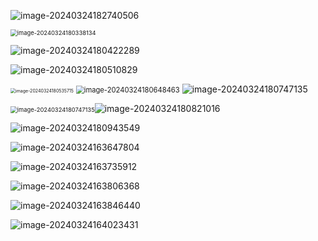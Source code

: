 ![image-20240324182740506](../img/image-20240324182740506-1711362920713-1711362928203.png)

<img src="../img/image-20240324180338134.png" alt="image-20240324180338134" style="zoom: 67%;" />

![image-20240324180422289](../img/image-20240324180422289.png)

![image-20240324180510829](../img/image-20240324180510829.png)

<img src="../img/image-20240324180535715.png" alt="image-20240324180535715" style="zoom:50%;" />

<img src="../img/image-20240324180648463.png" alt="image-20240324180648463" style="zoom: 80%;" />

<img src="../img/image-20240324180747135.png" alt="image-20240324180747135" />

<img src="../img/image-20240324180747135.png" alt="image-20240324180747135" style="zoom: 67%;" />![image-20240324180821016](../img/image-20240324180821016.png)

![image-20240324180943549](../img/image-20240324180943549.png)

![image-20240324163647804](../img/image-20240324163647804.png)

![image-20240324163735912](../img/image-20240324163735912.png)

![image-20240324163806368](../img/image-20240324163806368.png)

![image-20240324163846440](../img/image-20240324163846440.png)

![image-20240324164023431](../img/image-20240324164023431.png)